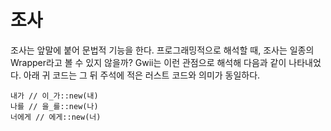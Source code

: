 # 조사

조사는 앞말에 붙어 문법적 기능을 한다.
프로그래밍적으로 해석할 때, 조사는 일종의 Wrapper라고 볼 수 있지 않을까?
Gwii는 이런 관점으로 해석해 다음과 같이 나타내었다.
아래 귀 코드는 그 뒤 주석에 적은 러스트 코드와 의미가 동일하다.

```gwii
내가 // 이_가::new(내)
나를 // 을_를::new(나)
너에게 // 에게::new(너)
```
